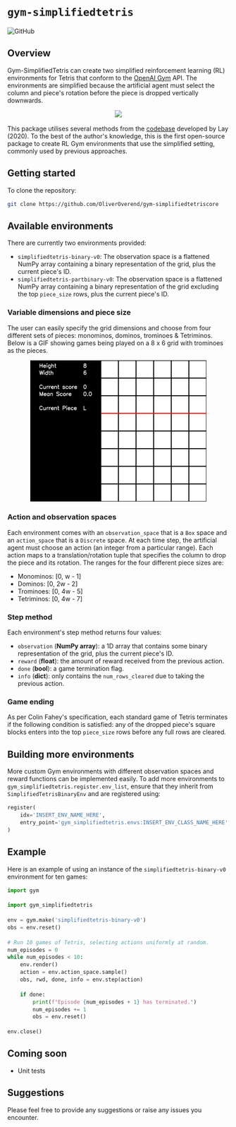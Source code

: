 # `gym-simplifiedtetris`

![GitHub](https://img.shields.io/github/license/OliverOverend/gym-simplifiedtetristemp)

## Overview

Gym-SimplifiedTetris can create two simplified reinforcement learning (RL) environments for Tetris that conform to the [OpenAI Gym](https://github.com/openai/gym) API. The environments are simplified because the artificial agent must select the column and piece's rotation before the piece is dropped vertically downwards.

<p align="center">
    <img src="assets/20x10_4_video.gif" width="400">
</p>

This package utilises several methods from the [codebase](https://github.com/andreanlay/tetris-ai-deep-reinforcement-learning) developed by Lay (2020). To the best of the author's knowledge, this is the first open-source package to create RL Gym environments that use the simplified setting, commonly used by previous approaches.

## Getting started

To clone the repository:
```bash
git clone https://github.com/OliverOverend/gym-simplifiedtetriscore
```

## Available environments

There are currently two environments provided:
- `simplifiedtetris-binary-v0`: The observation space is a flattened NumPy array containing a binary representation of the grid, plus the current piece's ID.
- `simplifiedtetris-partbinary-v0`: The observation space is a flattened NumPy array containing a binary representation of the grid excluding the top `piece_size` rows, plus the current piece's ID.

### Variable dimensions and piece size

The user can easily specify the grid dimensions and choose from four different sets of pieces: monominos, dominos, trominoes & Tetriminos. Below is a GIF showing games being played on a 8 x 6 grid with trominoes as the pieces.

<p align="center">
    <img src="assets/8x6_3_video.gif" width="400">
</p>

### Action and observation spaces

Each environment comes with an `observation_space` that is a `Box` space and an `action_space` that is a `Discrete` space. At each time step, the artificial agent must choose an action (an integer from a particular range). Each action maps to a translation/rotation tuple that specifies the column to drop the piece and its rotation. The ranges for the four different piece sizes are:
- Monominos: [0, w - 1]
- Dominos: [0, 2w - 2]
- Trominoes: [0, 4w - 5]
- Tetriminos: [0, 4w  - 7]

### Step method

Each environment's step method returns four values:
- `observation` (**NumPy array**): a 1D array that contains some binary representation of the grid, plus the current piece's ID.
- `reward` (**float**): the amount of reward received from the previous action.
- `done` (**bool**): a game termination flag.
- `info` (**dict**): only contains the `num_rows_cleared` due to taking the previous action.

### Game ending

As per Colin Fahey's specification, each standard game of Tetris terminates if the following condition is satisfied: any of the dropped piece's square blocks enters into the top `piece_size` rows before any full rows are cleared.

## Building more environments

More custom Gym environments with different observation spaces and reward functions can be implemented easily. To add more environments to `gym_simplifiedtetris.register.env_list`, ensure that they inherit from `SimplifiedTetrisBinaryEnv` and are registered using:
```python
register(
    idx='INSERT_ENV_NAME_HERE',
    entry_point='gym_simplifiedtetris.envs:INSERT_ENV_CLASS_NAME_HERE',
)
```

## Example

Here is an example of using an instance of the `simplifiedtetris-binary-v0` environment for ten games:

```python
import gym

import gym_simplifiedtetris

env = gym.make('simplifiedtetris-binary-v0')
obs = env.reset()

# Run 10 games of Tetris, selecting actions uniformly at random.
num_episodes = 0
while num_episodes < 10:
    env.render()
    action = env.action_space.sample()
    obs, rwd, done, info = env.step(action)

    if done:
        print(f"Episode {num_episodes + 1} has terminated.")
        num_episodes += 1
        obs = env.reset()

env.close()
```

## Coming soon

- Unit tests

## Suggestions

Please feel free to provide any suggestions or raise any issues you encounter.